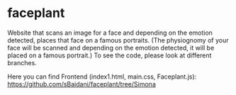 # faceplant
Website that scans an image for a face and depending on the emotion detected, places that face on a famous portraits.
(The  physiognomy of your face will be scanned and depending on the emotion detected, it will be placed on a famous portrait.)
To see the code, please look at different branches.

Here you can find Frontend (index1.html, main.css, Faceplant.js): https://github.com/sBaidani/faceplant/tree/Simona
